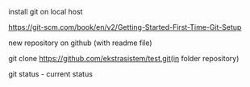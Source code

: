 install git on local host

https://git-scm.com/book/en/v2/Getting-Started-First-Time-Git-Setup

new repository on github (with readme file)

git clone https://github.com/ekstrasistem/test.git(in folder repository)

git status - current status
